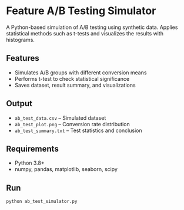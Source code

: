 # Feature A/B Testing Simulator

A Python-based simulation of A/B testing using synthetic data. Applies statistical methods such as t-tests and visualizes the results with histograms.

## Features
- Simulates A/B groups with different conversion means
- Performs t-test to check statistical significance
- Saves dataset, result summary, and visualizations

## Output
- `ab_test_data.csv` – Simulated dataset
- `ab_test_plot.png` – Conversion rate distribution
- `ab_test_summary.txt` – Test statistics and conclusion

## Requirements
- Python 3.8+
- numpy, pandas, matplotlib, seaborn, scipy

## Run
```bash
python ab_test_simulator.py
